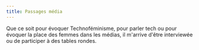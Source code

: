 ```yaml
---
title: Passages média
---
```

Que ce soit pour évoquer Technoféminisme, pour parler tech ou pour évoquer la place des femmes dans les médias, il m'arrive d'être interviewée ou de participer à des tables rondes.